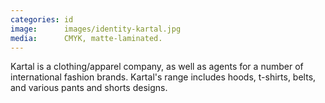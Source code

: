 ```yaml
---
categories: id
image:      images/identity-kartal.jpg
media:      CMYK, matte-laminated.
---
```

Kartal is a clothing/apparel company, as well as agents for a number of
international fashion brands. Kartal's range includes hoods, t-shirts, belts,
and various pants and shorts designs.
